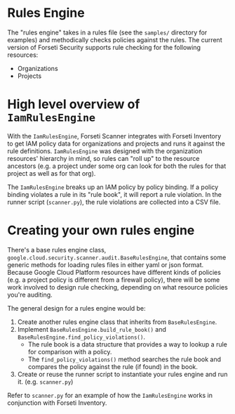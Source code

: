# Rules Engine

The "rules engine" takes in a rules file (see the `samples/` directory for examples) and methodically checks policies against the rules. The current version of Forseti Security supports rule checking for the following resources:

* Organizations
* Projects

# High level overview of `IamRulesEngine`

With the `IamRulesEngine`, Forseti Scanner integrates with Forseti Inventory to get IAM policy data for organizations and projects and runs it against the rule definitions. `IamRulesEngine` was designed with the organization resources' hierarchy in mind, so rules can "roll up" to the resource ancestors (e.g. a project under some org can look for both the rules for that project as well as for that org).

The `IamRulesEngine` breaks up an IAM policy by policy binding. If a policy binding violates a rule in its "rule book", it will report a rule violation. In the runner script (`scanner.py`), the rule violations are collected into a CSV file.

# Creating your own rules engine

There's a base rules engine class, `google.cloud.security.scanner.audit.BaseRulesEngine`, that contains some generic methods for loading rules files in either yaml or json format. Because Google Cloud Platform resources have different kinds of policies (e.g. a project policy is different from a firewall policy), there will be some work involved to design rule checking, depending on what resource policies you're auditing.

The general design for a rules engine would be:

1. Create another rules engine class that inherits from `BaseRulesEngine`.
2. Implement `BaseRulesEngine.build_rule_book()` and `BaseRulesEngine.find_policy_violations()`.
   * The rule book is a data structure that provides a way to lookup a rule for comparison with a policy.
   * The `find_policy_violations()` method searches the rule book and compares the policy against the rule (if found) in the book.
3. Create or reuse the runner script to instantiate your rules engine and run it. (e.g. `scanner.py`)

Refer to `scanner.py` for an example of how the `IamRulesEngine` works in conjunction with Forseti Inventory.
